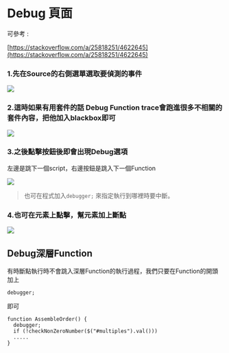 # Debug 頁面

可參考 :

[https://stackoverflow.com/a/25818251/4622645](https://stackoverflow.com/a/25818251/4622645)

### 1.先在Source的右側選單選取要偵測的事件

![](https://github.com/easonwang01/web_advance/tree/1925ddcb36447378ab5377e38c84f5ccccca8136/assets/df1.png)

### 2.這時如果有用套件的話 Debug Function trace會跑進很多不相關的套件內容，把他加入blackbox即可

![](https://github.com/easonwang01/web_advance/tree/1925ddcb36447378ab5377e38c84f5ccccca8136/assets/df.png)

### 3.之後點擊按鈕後即會出現Debug選項

左邊是跳下一個script，右邊按鈕是跳入下一個Function

![](https://github.com/easonwang01/web_advance/tree/1925ddcb36447378ab5377e38c84f5ccccca8136/assets/df3.png)

> 也可在程式加入`debugger;` 來指定執行到哪裡時要中斷。

### 4.也可在元素上點擊，幫元素加上斷點

![](https://github.com/easonwang01/web_advance/tree/1925ddcb36447378ab5377e38c84f5ccccca8136/assets/df4.png)

## Debug深層Function

有時斷點執行時不會跳入深層Function的執行過程，我們只要在Function的開頭加上

```text
debugger;
```

即可

```text
function AssembleOrder() {
  debugger;
  if (!checkNonZeroNumber($("#multiples").val()))
  .....
}
```

